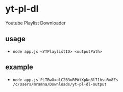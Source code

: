 # yt-pl-dl
Youtube Playlist Downloader


## usage
- `node app.js <YTPlaylistID> <outputPath>`
## example
- `node app.js PLTBwOxolC2B3uRPWtXpNq8l71hsuRx8Zs /c/Users/mramna/Downloads/yt-pl-dl-output`
